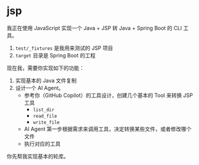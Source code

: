 # jsp

我正在使用 JavaScript 实现一个 Java + JSP 转 Java + Spring Boot 的 CLI 工具。

1. `test/_fixtures` 是我用来测试的 JSP 项目
2. `target` 目录是 Spring Boot 的工程

现在我，需要你实现如下的功能：

1. 实现基本的 Java 文件复制
2. 设计一个 AI Agent。
   - 参考你（GitHub Copilot）的工具设计，创建几个基本的 Tool 来转换 JSP 工具
       - `list_dir`
       - `read_file`
       - `write_file`
   - AI Agent 第一步根据需求来调用工具，决定转换某些文件，或者修改哪个文件
   - 执行对应的工具


你先帮我实现基本的轮库。

